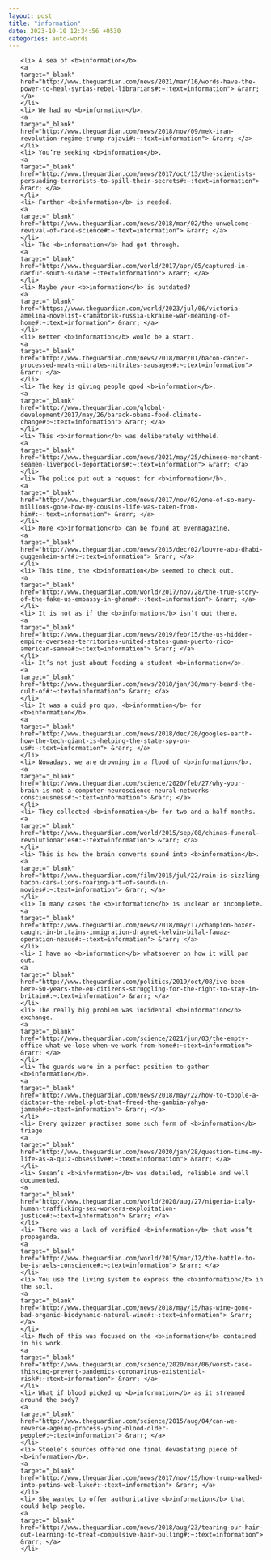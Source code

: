 ```yaml
---
layout: post
title: "information"
date: 2023-10-10 12:34:56 +0530
categories: auto-words
---
```

<ol>

    <li> A sea of <b>information</b>.
    <a 
    target="_blank" 
    href="http://www.theguardian.com/news/2021/mar/16/words-have-the-power-to-heal-syrias-rebel-librarians#:~:text=information"> &rarr; </a>
    </li>
    <li> We had no <b>information</b>.
    <a 
    target="_blank" 
    href="http://www.theguardian.com/news/2018/nov/09/mek-iran-revolution-regime-trump-rajavi#:~:text=information"> &rarr; </a>
    </li>
    <li> You’re seeking <b>information</b>.
    <a 
    target="_blank" 
    href="http://www.theguardian.com/news/2017/oct/13/the-scientists-persuading-terrorists-to-spill-their-secrets#:~:text=information"> &rarr; </a>
    </li>
    <li> Further <b>information</b> is needed.
    <a 
    target="_blank" 
    href="http://www.theguardian.com/news/2018/mar/02/the-unwelcome-revival-of-race-science#:~:text=information"> &rarr; </a>
    </li>
    <li> The <b>information</b> had got through.
    <a 
    target="_blank" 
    href="http://www.theguardian.com/world/2017/apr/05/captured-in-darfur-south-sudan#:~:text=information"> &rarr; </a>
    </li>
    <li> Maybe your <b>information</b> is outdated?
    <a 
    target="_blank" 
    href="https://www.theguardian.com/world/2023/jul/06/victoria-amelina-novelist-kramatorsk-russia-ukraine-war-meaning-of-home#:~:text=information"> &rarr; </a>
    </li>
    <li> Better <b>information</b> would be a start.
    <a 
    target="_blank" 
    href="http://www.theguardian.com/news/2018/mar/01/bacon-cancer-processed-meats-nitrates-nitrites-sausages#:~:text=information"> &rarr; </a>
    </li>
    <li> The key is giving people good <b>information</b>.
    <a 
    target="_blank" 
    href="http://www.theguardian.com/global-development/2017/may/26/barack-obama-food-climate-change#:~:text=information"> &rarr; </a>
    </li>
    <li> This <b>information</b> was deliberately withheld.
    <a 
    target="_blank" 
    href="http://www.theguardian.com/news/2021/may/25/chinese-merchant-seamen-liverpool-deportations#:~:text=information"> &rarr; </a>
    </li>
    <li> The police put out a request for <b>information</b>.
    <a 
    target="_blank" 
    href="http://www.theguardian.com/news/2017/nov/02/one-of-so-many-millions-gone-how-my-cousins-life-was-taken-from-him#:~:text=information"> &rarr; </a>
    </li>
    <li> More <b>information</b> can be found at evenmagazine.
    <a 
    target="_blank" 
    href="http://www.theguardian.com/news/2015/dec/02/louvre-abu-dhabi-guggenheim-art#:~:text=information"> &rarr; </a>
    </li>
    <li> This time, the <b>information</b> seemed to check out.
    <a 
    target="_blank" 
    href="http://www.theguardian.com/world/2017/nov/28/the-true-story-of-the-fake-us-embassy-in-ghana#:~:text=information"> &rarr; </a>
    </li>
    <li> It is not as if the <b>information</b> isn’t out there.
    <a 
    target="_blank" 
    href="http://www.theguardian.com/news/2019/feb/15/the-us-hidden-empire-overseas-territories-united-states-guam-puerto-rico-american-samoa#:~:text=information"> &rarr; </a>
    </li>
    <li> It’s not just about feeding a student <b>information</b>.
    <a 
    target="_blank" 
    href="http://www.theguardian.com/news/2018/jan/30/mary-beard-the-cult-of#:~:text=information"> &rarr; </a>
    </li>
    <li> It was a quid pro quo, <b>information</b> for <b>information</b>.
    <a 
    target="_blank" 
    href="http://www.theguardian.com/news/2018/dec/20/googles-earth-how-the-tech-giant-is-helping-the-state-spy-on-us#:~:text=information"> &rarr; </a>
    </li>
    <li> Nowadays, we are drowning in a flood of <b>information</b>.
    <a 
    target="_blank" 
    href="http://www.theguardian.com/science/2020/feb/27/why-your-brain-is-not-a-computer-neuroscience-neural-networks-consciousness#:~:text=information"> &rarr; </a>
    </li>
    <li> They collected <b>information</b> for two and a half months.
    <a 
    target="_blank" 
    href="http://www.theguardian.com/world/2015/sep/08/chinas-funeral-revolutionaries#:~:text=information"> &rarr; </a>
    </li>
    <li> This is how the brain converts sound into <b>information</b>.
    <a 
    target="_blank" 
    href="http://www.theguardian.com/film/2015/jul/22/rain-is-sizzling-bacon-cars-lions-roaring-art-of-sound-in-movies#:~:text=information"> &rarr; </a>
    </li>
    <li> In many cases the <b>information</b> is unclear or incomplete.
    <a 
    target="_blank" 
    href="http://www.theguardian.com/news/2018/may/17/champion-boxer-caught-in-britains-immigration-dragnet-kelvin-bilal-fawaz-operation-nexus#:~:text=information"> &rarr; </a>
    </li>
    <li> I have no <b>information</b> whatsoever on how it will pan out.
    <a 
    target="_blank" 
    href="http://www.theguardian.com/politics/2019/oct/08/ive-been-here-50-years-the-eu-citizens-struggling-for-the-right-to-stay-in-britain#:~:text=information"> &rarr; </a>
    </li>
    <li> The really big problem was incidental <b>information</b> exchange.
    <a 
    target="_blank" 
    href="http://www.theguardian.com/science/2021/jun/03/the-empty-office-what-we-lose-when-we-work-from-home#:~:text=information"> &rarr; </a>
    </li>
    <li> The guards were in a perfect position to gather <b>information</b>.
    <a 
    target="_blank" 
    href="http://www.theguardian.com/news/2018/may/22/how-to-topple-a-dictator-the-rebel-plot-that-freed-the-gambia-yahya-jammeh#:~:text=information"> &rarr; </a>
    </li>
    <li> Every quizzer practises some such form of <b>information</b> triage.
    <a 
    target="_blank" 
    href="http://www.theguardian.com/news/2020/jan/28/question-time-my-life-as-a-quiz-obsessive#:~:text=information"> &rarr; </a>
    </li>
    <li> Susan’s <b>information</b> was detailed, reliable and well documented.
    <a 
    target="_blank" 
    href="http://www.theguardian.com/world/2020/aug/27/nigeria-italy-human-trafficking-sex-workers-exploitation-justice#:~:text=information"> &rarr; </a>
    </li>
    <li> There was a lack of verified <b>information</b> that wasn’t propaganda.
    <a 
    target="_blank" 
    href="http://www.theguardian.com/world/2015/mar/12/the-battle-to-be-israels-conscience#:~:text=information"> &rarr; </a>
    </li>
    <li> You use the living system to express the <b>information</b> in the soil.
    <a 
    target="_blank" 
    href="http://www.theguardian.com/news/2018/may/15/has-wine-gone-bad-organic-biodynamic-natural-wine#:~:text=information"> &rarr; </a>
    </li>
    <li> Much of this was focused on the <b>information</b> contained in his work.
    <a 
    target="_blank" 
    href="http://www.theguardian.com/science/2020/mar/06/worst-case-thinking-prevent-pandemics-coronavirus-existential-risk#:~:text=information"> &rarr; </a>
    </li>
    <li> What if blood picked up <b>information</b> as it streamed around the body?
    <a 
    target="_blank" 
    href="http://www.theguardian.com/science/2015/aug/04/can-we-reverse-ageing-process-young-blood-older-people#:~:text=information"> &rarr; </a>
    </li>
    <li> Steele’s sources offered one final devastating piece of <b>information</b>.
    <a 
    target="_blank" 
    href="http://www.theguardian.com/news/2017/nov/15/how-trump-walked-into-putins-web-luke#:~:text=information"> &rarr; </a>
    </li>
    <li> She wanted to offer authoritative <b>information</b> that could help people.
    <a 
    target="_blank" 
    href="http://www.theguardian.com/news/2018/aug/23/tearing-our-hair-out-learning-to-treat-compulsive-hair-pulling#:~:text=information"> &rarr; </a>
    </li>